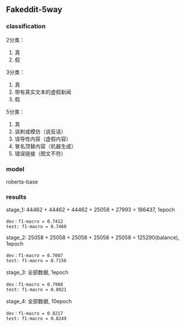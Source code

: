 ## Fakeddit-5way

### classification
2分类：

1. 真
2. 假

3分类：

1. 真
2. 带有真实文本的虚假新闻
3. 假

5分类：

1. 真
2. 讽刺或模仿（说反话）
3. 误导性内容（虚假内容）
4. 冒名顶替内容（机器生成）
5. 错误链接（图文不符）

### model

roberta-base

### results

stage_1: 44462 + 44462 + 44462 + 25058 + 27993 = 186437, 1epoch

    dev：f1-macro = 0.7412
    test: f1-macro = 0.7460

stage_2: 25058 + 25058 + 25058 + 25058 + 25058 = 125290(balance), 1epoch

    dev：f1-macro = 0.7087
    test: f1-macro = 0.7156

stage_3: 全部数据, 1epoch

    dev：f1-macro = 0.7988
    test: f1-macro = 0.8021
    
stage_4: 全部数据, 10epoch

    dev：f1-macro = 0.8217
    test: f1-macro = 0.8249

